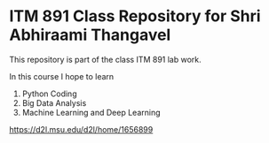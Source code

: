 # ITM 891 Class Repository for Shri Abhiraami Thangavel

This repository is part of the class ITM 891 lab work.

In this course I hope to learn

1. Python Coding 
2. Big Data Analysis
3. Machine Learning and Deep Learning

https://d2l.msu.edu/d2l/home/1656899
